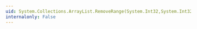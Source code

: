 ```yaml
---
uid: System.Collections.ArrayList.RemoveRange(System.Int32,System.Int32)
internalonly: False
---
```

